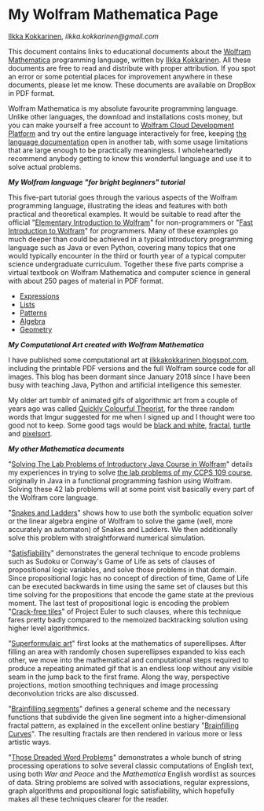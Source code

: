# My Wolfram Mathematica Page

[Ilkka Kokkarinen](http://www.scs.ryerson.ca/~ikokkari/), _ilkka.kokkarinen@gmail.com_ 

This document contains links to educational documents about the [Wolfram Mathematica](https://www.wolfram.com/mathematica/) programming language, written by [Ilkka Kokkarinen](http://www.scs.ryerson.ca/~ikokkari/). All these documents are free to read and distribute with proper attribution. If you spot an error or some potential places for improvement anywhere in these documents, please let me know. These documents are available on DropBox in PDF format.

Wolfram Mathematica is my absolute favourite programming language. Unlike other languages, the download and installations costs money, but you can make yourself a free account to [Wolfram Cloud Development Platform](https://www.wolframcloud.com/) and try out the entire language interactively for free, keeping [the language documentation](http://reference.wolfram.com/language/) open in another tab, with some usage limitations that are large enough to be practically meaningless. I wholeheartedly recommend anybody getting to know this wonderful language and use it to solve actual problems.

**_My Wolfram language "for bright beginners" tutorial_**

This five-part tutorial goes through the various aspects of the Wolfram programming language, illustrating the ideas and features with both practical and theoretical examples. It would be suitable to read after the official "[Elementary Introduction to Wolfram](https://www.wolfram.com/language/elementary-introduction/2nd-ed/)" for non-programmers or "[Fast Introduction to Wolfram](http://www.wolfram.com/language/fast-introduction-for-programmers/en/)" for programmers. Many of these examples go much deeper than could be achieved in a typical introductory programming language such as Java or even Python, covering many topics that one would typically encounter in the third or fourth year of a typical computer science undergraduate curriculum. Together these five parts comprise a virtual textbook on Wolfram Mathematica and computer science in general with about 250 pages of material in PDF format.


*   [Expressions](https://www.dropbox.com/s/b2xdxb5afpvrfv0/Expressions.pdf?dl=0)
*   [Lists](https://www.dropbox.com/s/werrh8ybqfjnpqg/Lists.pdf?dl=0)
*   [Patterns](https://www.dropbox.com/s/e3u0jyltgtvszlh/Patterns.pdf?dl=0)
*   [Algebra](https://www.dropbox.com/s/hautwscqd2srua7/Algebra.pdf?dl=0)
*   [Geometry](https://www.dropbox.com/s/u1920ubevuffmnz/Geometry.pdf?dl=0)

**_My Computational Art created with Wolfram Mathematica_**

I have published some computational art at [ilkkakokkarinen.blogspot.com](https://ilkkakokkarinen.blogspot.ca/), including the printable PDF versions and the full Wolfram source code for all images. This blog has been dormant since January 2018 since I have been busy with teaching Java, Python and artificial intelligence this semester.

My older art tumblr of animated gifs of algorithmic art from a couple of years ago was called [Quickly Colourful Theorist](http://qctimages.tumblr.com/), for the three random words that Imgur suggested for me when I signed up and I thought were too good not to keep. Some good tags would be [black and white](http://qctimages.tumblr.com/tagged/black-and-white), [fractal](http://qctimages.tumblr.com/tagged/fractal), [turtle](http://qctimages.tumblr.com/tagged/turtle) and [pixelsort](http://qctimages.tumblr.com/tagged/pixelsort).

**_My other Mathematica documents_**

"[Solving The Lab Problems of Introductory Java Course in Wolfram](https://www.dropbox.com/s/2qtw7whzv8zfn0z/JavaExercises.pdf?dl=0)" details my experiences in trying to solve [the lab problems of my CCPS 109 course](https://docs.google.com/document/d/1l9IeT9brVc1Hwbip5rpTNEvIje3rfet_j37DgoVUyUI/edit?usp=sharing), originally in Java in a functional programming fashion using Wolfram. Solving these 42 lab problems will at some point visit basically every part of the Wolfram core language.

"[Snakes and Ladders](https://www.dropbox.com/s/b95dt077ugta6eh/SnakesAndLadders.pdf?dl=0)" shows how to use both the symbolic equation solver or the linear algebra engine of Wolfram to solve the game (well, more accurately an automaton) of Snakes and Ladders. We then additionally solve this problem with straightforward numerical simulation.

"[Satisfiability](https://www.dropbox.com/s/xhlg37rjaa9qjxc/Satisfiability.pdf?dl=0)" demonstrates the general technique to encode problems such as Sudoku or Conway's Game of Life as sets of clauses of propositional logic variables, and solve those problems in that domain. Since propositional logic has no concept of direction of time, Game of Life can be executed backwards in time using the same set of clauses but this time solving for the propositions that encode the game state at the previous moment. The last test of propositional logic is encoding the problem "[Crack-free tiles](https://projecteuler.net/problem=215)" of Project Euler to such clauses, where this technique fares pretty badly compared to the memoized backtracking solution using higher level algorithmics.

"[Superformulaic art](https://www.dropbox.com/s/nsi2q12crc3gg4a/SuperEllipse.pdf?dl=0)" first looks at the mathematics of superellipses. After filling an area with randomly chosen superellipses expanded to kiss each other, we move into the mathematical and computational steps required to produce a repeating animated gif that is an endless loop without any visible seam in the jump back to the first frame. Along the way, perspective projections, motion smoothing techniques and image processing deconvolution tricks are also discussed.

"[Brainfilling segments](https://www.dropbox.com/s/3as63gnz5w3y78g/BrainFilling.pdf?dl=0)" defines a general scheme and the necessary functions that subdivide the given line segment into a higher-dimensional fractal pattern, as explained in the excellent online bestiary "[Brainfilling Curves](http://www.brainfillingcurves.com/)". The resulting fractals are then rendered in various more or less artistic ways.

"[Those Dreaded Word Problems](https://www.dropbox.com/s/awhaeebupkxmsea/WordProblems.pdf?dl=0)" demonstrates a whole bunch of string processing operations to  solve several classic computations of English text, using both _War and Peace_ and the _Mathematica_ English wordlist as sources of data. String problems are solved with associations, regular expressions, graph algorithms and propositional logic satisfiability, which hopefully makes all these techniques clearer for the reader.

